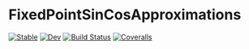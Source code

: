 # FixedPointSinCosApproximations

[![Stable](https://img.shields.io/badge/docs-stable-blue.svg)](https://juliagnss.github.io/FixedPointSinCosApproximations.jl/stable)
[![Dev](https://img.shields.io/badge/docs-dev-blue.svg)](https://juliagnss.github.io/FixedPointSinCosApproximations.jl/dev)
[![Build Status](https://travis-ci.org/JuliaGNSS/FixedPointSinCosApproximations.jl.svg?branch=master)](https://travis-ci.org/JuliaGNSS/FixedPointSinCosApproximations.jl)
[![Coveralls](https://coveralls.io/repos/github/JuliaGNSS/FixedPointSinCosApproximations.jl/badge.svg?branch=master)](https://coveralls.io/github/JuliaGNSS/FixedPointSinCosApproximations.jl?branch=master)
